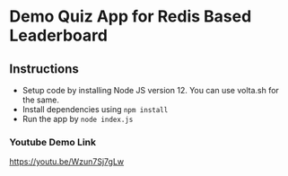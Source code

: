 # Demo Quiz App for Redis Based Leaderboard

## Instructions

- Setup code by installing Node JS version 12. You can use volta.sh for the same.
- Install dependencies using `npm install`
- Run the app by `node index.js` 

### Youtube Demo Link
https://youtu.be/Wzun7Sj7gLw
